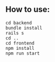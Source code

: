 ## How to use:

```
cd backend
bundle install
rails s
cd ..
cd frontend
npm install
npm run start
```
